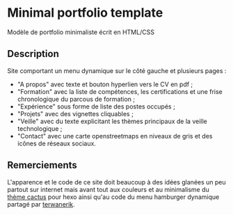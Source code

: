 # Minimal portfolio template

Modèle de portfolio minimaliste écrit en HTML/CSS 

## Description

Site comportant un menu dynamique sur le côté gauche et plusieurs pages :

* "A propos" avec texte et bouton hyperlien vers le CV en pdf ;
* "Formation" avec la liste de compétences, les certifications et une frise chronologique du parcous de formation ;
* "Expérience" sous forme de liste des postes occupés ;
* "Projets" avec des vignettes cliquables ;
* "Veille" avec du texte explicitant les thèmes principaux de la veille technologique ;
* "Contact" avec une carte openstreetmaps en niveaux de gris et des icônes de réseaux sociaux.

## Remerciements

L'apparence et le code de ce site doit beaucoup à des idées glanées un peu partout sur internet mais avant tout aux couleurs et au minimalisme du <a href='https://github.com/probberechts/hexo-theme-cactus'>thème cactus</a> pour hexo ainsi qu'au code du menu hamburger dynamique partagé par <a href='https://github.com/terwanerik'>terwanerik</a>.
